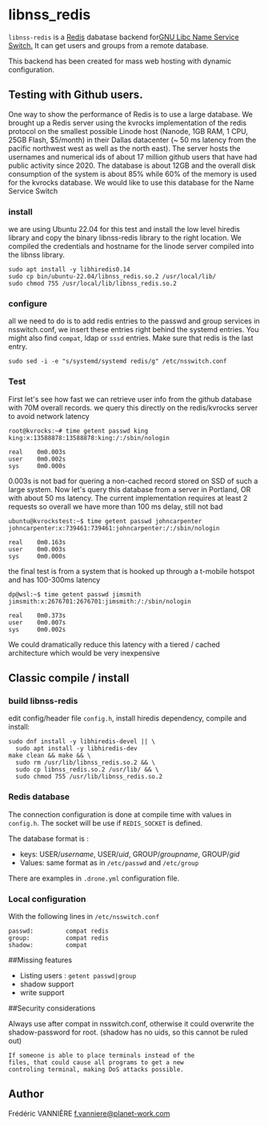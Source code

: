 # libnss_redis

`libnss-redis` is a [Redis](https://redis.io/) dabatase backend for[GNU Libc Name Service Switch.](https://www.gnu.org/software/libc/manual/html_node/Name-Service-Switch.html)  It can get users and groups from a remote database.

This backend has been created for mass web hosting with dynamic configuration.

## Testing with Github users.

One way to show the performance of Redis is to use a large database. We brought up a Redis server using the kvrocks implementation of the redis protocol on the smallest possible Linode host (Nanode, 1GB RAM, 1 CPU, 25GB Flash, $5/month) in their Dallas datacenter (~ 50 ms latency from the pacific northwest west as well as the north east). The server hosts the usernames and numerical ids of about 17 million github users that have had public activity since 2020. The database is about 12GB and the overall disk consumption of the system is about 85% while 60% of the memory is used for the kvrocks database. We would like to use this database for the Name Service Switch

### install 

we are using Ubuntu 22.04 for this test and install the low level hiredis library and copy the binary libnss-redis library to the right location. We compiled the credentials and hostname for the linode server compiled into the libnss library.  

```
sudo apt install -y libhiredis0.14
sudo cp bin/ubuntu-22.04/libnss_redis.so.2 /usr/local/lib/
sudo chmod 755 /usr/local/lib/libnss_redis.so.2
```

### configure

all we need to do is to add redis entries to the passwd and group services in nsswitch.conf, we insert these entries right behind the systemd entries. You might also find `compat`, ldap or `sssd` entries. Make sure that redis is the last entry. 

```
sudo sed -i -e "s/systemd/systemd redis/g" /etc/nsswitch.conf
```

### Test

First let's see how fast we can retrieve user info from the github database with 70M overall records. we query this directly on the redis/kvrocks server to avoid network latency 

```
root@kvrocks:~# time getent passwd king
king:x:13588878:13588878:king:/:/sbin/nologin

real    0m0.003s
user    0m0.002s
sys     0m0.000s
```

0.003s is not bad for quering a non-cached record stored on SSD of such a large system. Now let's query this database from a server in Portland, OR with about 50 ms latency. The current implementation requires at least 2 requests so overall we have more than 100 ms delay, still not bad 

```
ubuntu@kvrockstest:~$ time getent passwd johncarpenter
johncarpenter:x:739461:739461:johncarpenter:/:/sbin/nologin

real    0m0.163s
user    0m0.003s
sys     0m0.000s
```

the final test is from a system that is hooked up through a t-mobile hotspot and has 100-300ms latency


```
dp@wsl:~$ time getent passwd jimsmith
jimsmith:x:2676701:2676701:jimsmith:/:/sbin/nologin

real    0m0.373s
user    0m0.007s
sys     0m0.002s
```

We could dramatically reduce this latency with a tiered / cached architecture which would be very inexpensive 

## Classic compile / install 

### build libnss-redis

edit config/header file `config.h`, install hiredis dependency, compile and install:

```
sudo dnf install -y libhiredis-devel || \
  sudo apt install -y libhiredis-dev
make clean && make && \
  sudo rm /usr/lib/libnss_redis.so.2 && \
  sudo cp libnss_redis.so.2 /usr/lib/ && \
  sudo chmod 755 /usr/lib/libnss_redis.so.2
```

### Redis database

The connection configuration is done at compile time with values in `config.h`. The socket will be use if `REDIS_SOCKET` is defined.

The database format is :

* keys: USER/_username_, USER/_uid_, GROUP/_groupname_, GROUP/_gid_
* Values: same format as in `/etc/passwd` and `/etc/group`

There are examples in `.drone.yml` configuration file.

### Local configuration

With the following lines in `/etc/nsswitch.conf`

```
passwd:         compat redis
group:          compat redis
shadow:         compat
```

##Missing features

 * Listing users : `getent passwd|group`
 * shadow support
 * write support 

##Security considerations

Always use after compat in nsswitch.conf,
otherwise it could overwrite the shadow-password for root.
(shadow has no uids, so this cannot be ruled out)

	If someone is able to place terminals instead of the
	files, that could cause all programs to get a new
	controling terminal, making DoS attacks possible.


## Author

Frédéric VANNIÈRE <f.vanniere@planet-work.com>
